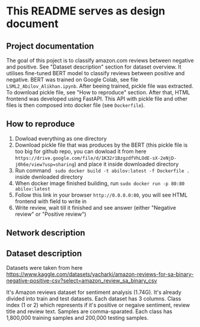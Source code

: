 # This README serves as design document 

## Project documentation

The goal of this poject is to classify amazon.com reviews between negative and positive. See "Dataset description" section for dataset overview. It utilises fine-tuned BERT model to classify reviews between positive and negative. BERT was trained on Google Colab, see file ```LSML2_Abilov_Alikhan.ipynb```. After beeing trained, pickle file was extracted. To download pickle file, see "How to reproduce" section. After that, HTML frontend was developed using FastAPI. This API with pickle file and other files is then composed into docker file (see ```Dockerfile```). 
 
## How to reproduce 

1) Dowload everything as one directory
2) Download pickle file that was produces by the BERT (this pickle file is too big for github repo, you can dowload it from here ```https://drive.google.com/file/d/1K32r1BzgzdfVhLOdE-sX-2eNjD-j0h6e/view?usp=sharing```) and place it inside downloaded directory
3) Run command ``` sudo docker build -t abilov:latest -f Dockerfile .``` inside dwnloaded directory
4) When docker image finished building, run ```sudo docker run -p 80:80 abilov:latest```
5) Follow this link in your browser ```http://0.0.0.0:80```, you will see HTML frontend with field to write in
6) Write review, wait till it finished and see answer (either "Negative review" or "Positive review")

## Network description



## Dataset description

Datasets were taken from here https://www.kaggle.com/datasets/yacharki/amazon-reviews-for-sa-binary-negative-positive-csv?select=amazon_review_sa_binary_csv

It's Amazon reviews dataset for sentiment analysis (1.74G). It's already divided into train and test datasets. Each dataset has 3 columns. Class index (1 or 2) which represents if it's positive or negaive sentiment, review title and review text. Samples are comma-sparated. Each class has 1,800,000 training samples and 200,000 testing samples. 
